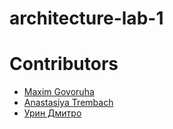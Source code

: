 # architecture-lab-1

# Contributors

- [Maxim Govoruha](https://github.com/MaksGovor)
- [Anastasiya Trembach](https://github.com/Anastasia-Tre)
- [Урин Дмитро](https://github.com/tedi4t)